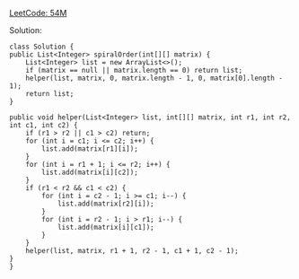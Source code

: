 [LeetCode: 54M](https://leetcode.com/problems/spiral-matrix/description/)

Solution:

    class Solution {
    public List<Integer> spiralOrder(int[][] matrix) {
        List<Integer> list = new ArrayList<>();
        if (matrix == null || matrix.length == 0) return list;
        helper(list, matrix, 0, matrix.length - 1, 0, matrix[0].length - 1);
        return list;
    }
    
    public void helper(List<Integer> list, int[][] matrix, int r1, int r2, int c1, int c2) {
        if (r1 > r2 || c1 > c2) return;
        for (int i = c1; i <= c2; i++) {
            list.add(matrix[r1][i]);
        }
        for (int i = r1 + 1; i <= r2; i++) {
            list.add(matrix[i][c2]);
        }
        if (r1 < r2 && c1 < c2) {
            for (int i = c2 - 1; i >= c1; i--) {
                list.add(matrix[r2][i]);
            }
            for (int i = r2 - 1; i > r1; i--) {
                list.add(matrix[i][c1]);
            }
        }
        helper(list, matrix, r1 + 1, r2 - 1, c1 + 1, c2 - 1);
    }
    }
